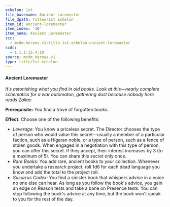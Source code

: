 ```yaml
---
echelon: 1st
file_basename: Ancient Loremaster
file_dpath: Titles/1st Echelon
item_id: ancient-loremaster
item_index: '10'
item_name: Ancient Loremaster
scc:
  - mcdm.heroes.v1:title.1st-echelon:ancient-loremaster
scdc:
  - 1.1.1:15.4:10
source: mcdm.heroes.v1
type: title/1st-echelon
---
```


#### Ancient Loremaster

*It's astonishing what you find in old books. Look at this—nearly complete schematics for a war automaton, gathering dust because nobody here reads Zaliac.*

**Prerequisite:** You find a trove of forgotten books.

**Effect:** Choose one of the following benefits:

- *Leverage:* You know a priceless secret. The Director chooses the type of person who would value this secret—usually a member of a particular faction, such as a Higaran noble, or a type of person, such as a fence of stolen goods. When engaged in a negotiation with this type of person, you can offer this secret. If they accept, their interest increases by 3 (to a maximum of 5). You can share this secret only once.
- *Rare Books:* You add rare, ancient books to your collection. Whenever you undertake a research project, roll 1d6 for each dead language you know and add the total to the project roll.
- *Susurrus Codex:* You find a sinister book that whispers advice in a voice no one else can hear. As long as you follow the book's advice, you gain an edge on Reason tests and take a bane on Presence tests. You can stop following the book's advice at any time, but the book won't speak to you for the rest of the day.
